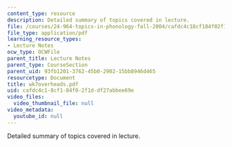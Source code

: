 ```yaml
---
content_type: resource
description: Detailed summary of topics covered in lecture.
file: /courses/24-964-topics-in-phonology-fall-2004/cafdc4c18cf184f02f1ddf27abbee69e_wk7overheads.pdf
file_type: application/pdf
learning_resource_types:
- Lecture Notes
ocw_type: OCWFile
parent_title: Lecture Notes
parent_type: CourseSection
parent_uid: 93fb1201-3762-45b0-2902-15bb8946d465
resourcetype: Document
title: wk7overheads.pdf
uid: cafdc4c1-8cf1-84f0-2f1d-df27abbee69e
video_files:
  video_thumbnail_file: null
video_metadata:
  youtube_id: null
---
```

Detailed summary of topics covered in lecture.

